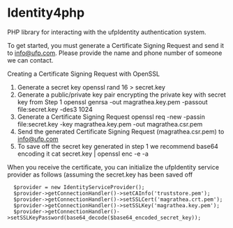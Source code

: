 # Identity4php

PHP library for interacting with the ufpIdentity authentication system. 

To get started, you must generate a Certificate Signing Request and send it to <info@ufp.com>. Please provide the name and phone number of someone we can contact. 

Creating a Certificate Signing Request with OpenSSL

1. Generate a secret key
   openssl rand 16 > secret.key      
1. Generate a public/private key pair encrypting the private key with secret key from Step 1
   openssl genrsa -out magrathea.key.pem -passout file:secret.key -des3 1024   
1. Generate a Certificate Signing Request
   openssl req -new -passin file:secret.key -key magrathea.key.pem -out magrathea.csr.pem
1. Send the generated Certificate Signing Request (magrathea.csr.pem) to <info@ufp.com>
1. To save off the secret key generated in step 1 we recommend base64 encoding it
   cat secret.key | openssl enc -e -a

When you receive the certificate, you can initialize the ufpIdentity service provider as follows (assuming the secret.key has been saved off

      $provider = new IdentityServiceProvider();
      $provider->getConnectionHandler()->setCAInfo('truststore.pem');
      $provider->getConnectionHandler()->setSSLCert('magrathea.crt.pem');
      $provider->getConnectionHandler()->setSSLKey('magrathea.key.pem');
      $provider->getConnectionHandler()->setSSLKeyPassword(base64_decode($base64_encoded_secret_key));







